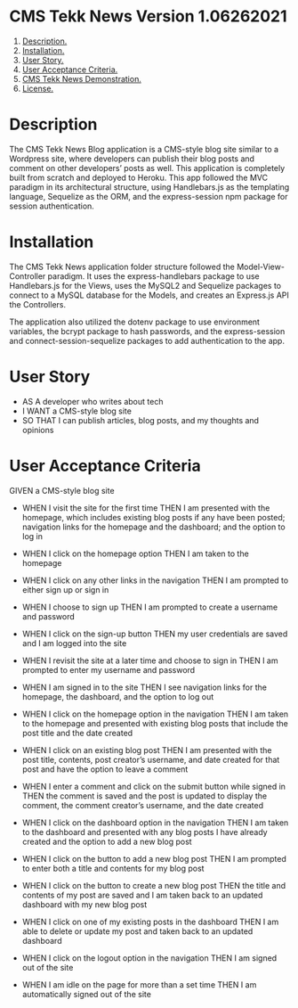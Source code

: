 # CMS Tekk News Version 1.06262021

1. [ Description. ](#desc)
2. [ Installation. ](#inst)
3. [ User Story. ](#story)
4. [ User Acceptance Criteria. ](#uac)
5. [ CMS Tekk News Demonstration. ](#demo)
6. [ License. ](#lic)

<a name="desc"></a>
# Description

The CMS Tekk News Blog application is a CMS-style blog site similar to a Wordpress site, where developers can publish their blog posts and comment on other developers’ posts as well. This application is completely built from scratch and deployed to Heroku. This app followed the MVC paradigm in its architectural structure, using Handlebars.js as the templating language, Sequelize as the ORM, and the express-session npm package for session authentication.

<a name="inst"></a>
# Installation

The CMS Tekk News application folder structure followed the Model-View-Controller paradigm. It uses the express-handlebars package to use Handlebars.js for the Views, uses the MySQL2 and Sequelize packages to connect to a MySQL database for the Models, and creates an Express.js API the Controllers.

The application also utilized the dotenv package to use environment variables, the bcrypt package to hash passwords, and the express-session and connect-session-sequelize packages to add authentication to the app. 

<a name="story"></a>
# User Story

- AS A developer who writes about tech
- I WANT a CMS-style blog site
- SO THAT I can publish articles, blog posts, and my thoughts and opinions

<a name="uac"></a>
# User Acceptance Criteria

GIVEN a CMS-style blog site

- WHEN I visit the site for the first time
THEN I am presented with the homepage, which includes existing blog posts if any have been posted; navigation links for the homepage and the dashboard; and the option to log in

- WHEN I click on the homepage option
THEN I am taken to the homepage

- WHEN I click on any other links in the navigation
THEN I am prompted to either sign up or sign in

- WHEN I choose to sign up
THEN I am prompted to create a username and password

- WHEN I click on the sign-up button
THEN my user credentials are saved and I am logged into the site

- WHEN I revisit the site at a later time and choose to sign in
THEN I am prompted to enter my username and password

- WHEN I am signed in to the site
THEN I see navigation links for the homepage, the dashboard, and the option to log out

- WHEN I click on the homepage option in the navigation
THEN I am taken to the homepage and presented with existing blog posts that include the post title and the date created

- WHEN I click on an existing blog post
THEN I am presented with the post title, contents, post creator’s username, and date created for that post and have the option to leave a comment

- WHEN I enter a comment and click on the submit button while signed in
THEN the comment is saved and the post is updated to display the comment, the comment creator’s username, and the date created

- WHEN I click on the dashboard option in the navigation
THEN I am taken to the dashboard and presented with any blog posts I have already created and the option to add a new blog post

- WHEN I click on the button to add a new blog post
THEN I am prompted to enter both a title and contents for my blog post

- WHEN I click on the button to create a new blog post
THEN the title and contents of my post are saved and I am taken back to an updated dashboard with my new blog post

- WHEN I click on one of my existing posts in the dashboard
THEN I am able to delete or update my post and taken back to an updated dashboard

- WHEN I click on the logout option in the navigation
THEN I am signed out of the site

- WHEN I am idle on the page for more than a set time
THEN I am automatically signed out of the site 
